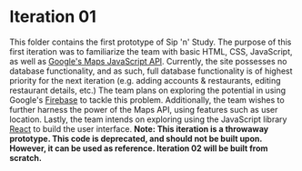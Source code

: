 # Iteration 01
This folder contains the first prototype of Sip 'n' Study. The purpose of this first iteration was to familiarize the team with basic HTML, CSS, JavaScript, as well as [Google's Maps JavaScript API](https://developers.google.com/maps/documentation/javascript/tutorial). Currently, the site possesses no database functionality, and as such, full database functionality is of highest priority for the next iteration (e.g. adding accounts & restaurants, editing restaurant details, etc.) The team plans on exploring the potential in using Google's [Firebase](https://firebase.google.com/) to tackle this problem. Additionally, the team wishes to further harness the power of the Maps API, using features such as user location. Lastly, the team intends on exploring using the JavaScript library [React](https://reactjs.org/) to build the user interface.
**Note: This iteration is a throwaway prototype. This code is deprecated, and should not be built upon. However, it can be used as reference. Iteration 02 will be built from scratch.**
